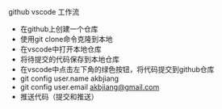 github vscode 工作流

- 在github上创建一个仓库
- 使用git clone命令克隆到本地
- 在vscode中打开本地仓库
- 将待提交的代码保存到本地仓库
- 在vscode中点击左下角的绿色按钮，将代码提交到github仓库
- git config user.name akbjiang
- git config user.email akbjiang@gmail.com
- 推送代码（提交和推送）